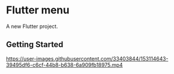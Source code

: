# Flutter menu

A new Flutter project.

## Getting Started


https://user-images.githubusercontent.com/33403844/153114643-39495df6-c6cf-44b8-b638-6a909fb18975.mp4

